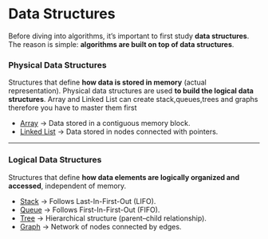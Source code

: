
# Data Structures

Before diving into algorithms, it’s important to first study **data structures**.  
The reason is simple: **algorithms are built on top of data structures**. 

### Physical Data Structures
Structures that define **how data is stored in memory** (actual representation).
Physical data structures are used **to build the logical data structures**.
Array and Linked List can create stack,queues,trees and graphs therefore you have to master them first
- [Array](#array) → Data stored in a contiguous memory block.  
- [Linked List](./LinkedLists/) → Data stored in nodes connected with pointers.  

---

### Logical Data Structures
Structures that define **how data elements are logically organized and accessed**, independent of memory.  
- [Stack](#stack) → Follows Last-In-First-Out (LIFO).  
- [Queue](#queue) → Follows First-In-First-Out (FIFO).  
- [Tree](#tree) → Hierarchical structure (parent–child relationship).  
- [Graph](#graph) → Network of nodes connected by edges.  





